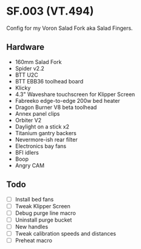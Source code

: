 SF.003 (VT.494)
===============

Config for my Voron Salad Fork aka Salad Fingers.

## Hardware

- 160mm Salad Fork
- Spider v2.2
- BTT U2C
- BTT EBB36 toolhead board
- Klicky
- 4.3" Waveshare touchscreen for Klipper Screen
- Fabreeko edge-to-edge 200w bed heater
- Dragon Burner V8 beta toolhead
- Annex panel clips
- Orbiter V2
- Daylight on a stick x2
- Titanium gantry backers
- Nevermore-ish rear filter
- Electronics bay fans
- BFI idlers
- Boop
- Angry CAM

## Todo

- [ ] Install bed fans
- [ ] Tweak Klipper Screen
- [ ] Debug purge line macro
- [ ] Uninstall purge bucket
- [ ] New handles
- [ ] Tweak calibration speeds and distances
- [ ] Preheat macro
